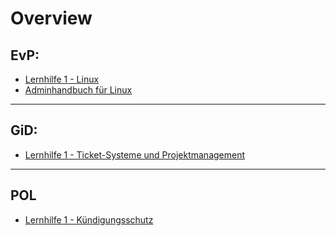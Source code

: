 # Overview
## EvP:
- [Lernhilfe 1 - Linux](EvP_CPS_BB/_Lernunterstützung/%5BEvP%5D_Lernhilfe_1.md)
- [Adminhandbuch für Linux](EvP_CPS_BB/__Adminhandbuch/Adminhandbuch%20-%20Raspberry%20Pi.md)
---
## GiD:
- [Lernhilfe 1 -  Ticket-Systeme und Projektmanagement](GiD_SI/Lernunterstützung/%5BGiD%5D_Lernhilfe_1.md)
---
## POL
- [Lernhilfe 1 - Kündigungsschutz](POL_BT/_Lernunterstützung/%5BPOL%5D_Lernhilfe_1.md)
